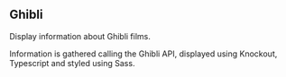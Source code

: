 Ghibli
------------------

Display information about Ghibli films.

Information is gathered calling the Ghibli API, displayed using Knockout, Typescript and styled using Sass.
